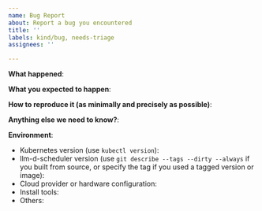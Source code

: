 ```yaml
---
name: Bug Report
about: Report a bug you encountered
title: ''
labels: kind/bug, needs-triage
assignees: ''

---
```


<!-- Please use this template while reporting a bug and provide as much info as possible. Not doing so may result in your bug not being addressed in a timely manner. Thanks!

-->

**What happened**:

**What you expected to happen**:

**How to reproduce it (as minimally and precisely as possible)**:

**Anything else we need to know?**:

**Environment**:
- Kubernetes version (use `kubectl version`):
- llm-d-scheduler version (use `git describe --tags --dirty --always` if you built from source, or specify the tag if you used a tagged version or image):
- Cloud provider or hardware configuration:
- Install tools:
- Others:
